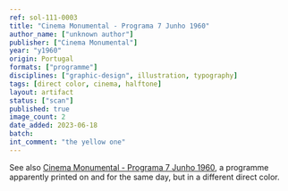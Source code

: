 ```yaml
---
ref: sol-111-0003
title: "Cinema Monumental - Programa 7 Junho 1960"
author_name: ["unknown author"]
publisher: ["Cinema Monumental"]
year: "y1960"
origin: Portugal
formats: ["programme"]
disciplines: ["graphic-design", illustration, typography]
tags: [direct color, cinema, halftone]
layout: artifact
status: ["scan"]
published: true
image_count: 2
date_added: 2023-06-18
batch:
int_comment: "the yellow one"
---
```

See also <a class="text cat-link artifact" href="/artifacts/monumental-7-jun-60-ii/">Cinema Monumental - Programa 7 Junho 1960</a>, a programme apparently printed on and for the same day, but in a different direct color.
